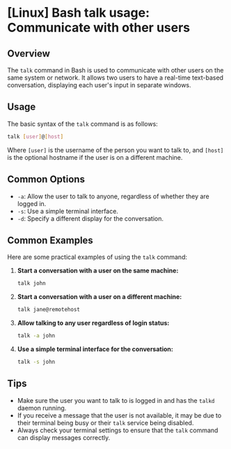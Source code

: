 # [Linux] Bash talk usage: Communicate with other users

## Overview
The `talk` command in Bash is used to communicate with other users on the same system or network. It allows two users to have a real-time text-based conversation, displaying each user's input in separate windows.

## Usage
The basic syntax of the `talk` command is as follows:

```bash
talk [user]@[host]
```

Where `[user]` is the username of the person you want to talk to, and `[host]` is the optional hostname if the user is on a different machine.

## Common Options
- `-a`: Allow the user to talk to anyone, regardless of whether they are logged in.
- `-s`: Use a simple terminal interface.
- `-d`: Specify a different display for the conversation.

## Common Examples
Here are some practical examples of using the `talk` command:

1. **Start a conversation with a user on the same machine:**

   ```bash
   talk john
   ```

2. **Start a conversation with a user on a different machine:**

   ```bash
   talk jane@remotehost
   ```

3. **Allow talking to any user regardless of login status:**

   ```bash
   talk -a john
   ```

4. **Use a simple terminal interface for the conversation:**

   ```bash
   talk -s john
   ```

## Tips
- Make sure the user you want to talk to is logged in and has the `talkd` daemon running.
- If you receive a message that the user is not available, it may be due to their terminal being busy or their `talk` service being disabled.
- Always check your terminal settings to ensure that the `talk` command can display messages correctly.